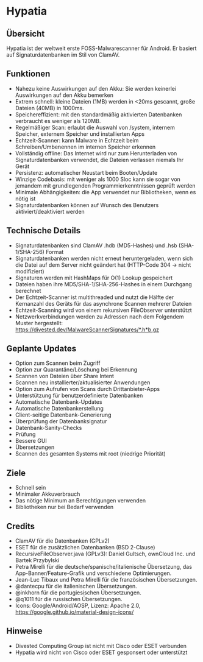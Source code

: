Hypatia
=======

Übersicht
--------
Hypatia ist der weltweit erste FOSS-Malwarescanner für Android. Er basiert auf Signaturdatenbanken im Stil von ClamAV.

Funktionen
--------
- Nahezu keine Auswirkungen auf den Akku: Sie werden keinerlei Auswirkungen auf den Akku bemerken
- Extrem schnell: kleine Dateien (1MB) werden in <20ms gescannt, große Dateien (40MB) in 1000ms.
- Speichereffizient: mit den standardmäßig aktivierten Datenbanken verbraucht es weniger als 120MB.
- Regelmäßiger Scan: erlaubt die Auswahl von /system, internem Speicher, externem Speicher und installierten Apps
- Echtzeit-Scanner: kann Malware in Echtzeit beim Schreiben/Umbenennen im internen Speicher erkennen
- Vollständig offline: Das Internet wird nur zum Herunterladen von Signaturdatenbanken verwendet, die Dateien verlassen niemals Ihr Gerät
- Persistenz: automatischer Neustart beim Booten/Update
- Winzige Codebasis: mit weniger als 1000 Sloc kann sie sogar von jemandem mit grundlegenden Programmierkenntnissen geprüft werden
- Minimale Abhängigkeiten: die App verwendet nur Bibliotheken, wenn es nötig ist
- Signaturdatenbanken können auf Wunsch des Benutzers aktiviert/deaktiviert werden

Technische Details
------------------
- Signaturdatenbanken sind ClamAV .hdb (MD5-Hashes) und .hsb (SHA-1/SHA-256) Format
- Signaturdatenbanken werden nicht erneut heruntergeladen, wenn sich die Datei auf dem Server nicht geändert hat (HTTP-Code 304 -> nicht modifiziert)
- Signaturen werden mit HashMaps für O(1) Lookup gespeichert
- Dateien haben ihre MD5/SHA-1/SHA-256-Hashes in einem Durchgang berechnet
- Der Echtzeit-Scanner ist multithreaded und nutzt die Hälfte der Kernanzahl des Geräts für das asynchrone Scannen mehrerer Dateien
- Echtzeit-Scanning wird von einem rekursiven FileObserver unterstützt
- Netzwerkverbindungen werden zu Adressen nach dem Folgendem Muster hergestellt: https://divested.dev/MalwareScannerSignatures/*.h*b.gz

Geplante Updates
----------------
- Option zum Scannen beim Zugriff
- Option zur Quarantäne/Löschung bei Erkennung
- Scannen von Dateien über Share Intent
- Scannen neu installierter/aktualisierter Anwendungen
- Option zum Aufrufen von Scans durch Drittanbieter-Apps
- Unterstützung für benutzerdefinierte Datenbanken
- Automatische Datenbank-Updates
- Automatische Datenbankerstellung
- Client-seitige Datenbank-Generierung
- Überprüfung der Datenbanksignatur
- Datenbank-Sanity-Checks
- Prüfung
- Bessere GUI
- Übersetzungen
- Scannen des gesamten Systems mit root (niedrige Priorität)

Ziele
-----
- Schnell sein
- Minimaler Akkuverbrauch
- Das nötige Minimum an Berechtigungen verwenden
- Bibliotheken nur bei Bedarf verwenden

Credits
-------
- ClamAV für die Datenbanken (GPLv2)
- ESET für die zusätzlichen Datenbanken (BSD 2-Clause)
- RecursiveFileObserver.java (GPLv3): Daniel Gultsch, ownCloud Inc. und Bartek Przybylski
- Petra Mirelli für die deutsche/spanische/italienische Übersetzung, das App-Banner/Feature-Grafik und verschiedene Optimierungen.
- Jean-Luc Tibaux und Petra Mirelli für die französischen Übersetzungen.
- @dantecpu für die italienischen Übersetzungen.
- @inkhorn für die portugiesischen Übersetzungen.
- @q1011 für die russischen Übersetzungen.
- Icons: Google/Android/AOSP, Lizenz: Apache 2.0, https://google.github.io/material-design-icons/

Hinweise
-------
- Divested Computing Group ist nicht mit Cisco oder ESET verbunden
- Hypatia wird nicht von Cisco oder ESET gesponsert oder unterstützt
